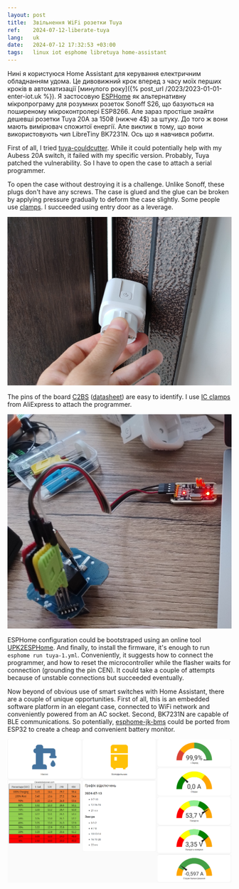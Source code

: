 ```yaml
---
layout: post
title:  Звільнення WiFi розетки Tuya
ref:    2024-07-12-liberate-tuya
lang:   uk
date:   2024-07-12 17:32:53 +03:00
tags:   linux iot esphome libretuya home-assistant
---
```


Нині я користуюся Home Assistant для керування електричним обладнанням удома.
Це дивовижний крок вперед з часу моїх перших кроків в автоматизації
[минулого року]({%
post_url /2023/2023-01-01-enter-iot.uk %}). Я застосовую
[ESPHome](https://esphome.io) як альтернативну мікропрограму для розумних
розеток Sonoff S26, що базуються на поширеному мікроконтролері ESP8266. Але
зараз простіше знайти дешевші розетки Tuya 20A за 150₴ (нижче 4$) за штуку.
До того ж вони мають вимірювач спожитої енергії. Але виклик в тому, що вони
використовують чип LibreTiny BK7231N. Ось що я навчився робити.

First of all, I tried
[tuya-couldcutter](https://github.com/tuya-cloudcutter/tuya-cloudcutter). While
it could potentially help with my Aubess 20A switch, it failed with my specific
version. Probably, Tuya patched the vulnerability. So I have to open the case to
attach a serial programmer.

To open the case without destroying it is a challenge. Unlike Sonoff, these
plugs don't have any screws. The case is glued and the glue can be broken by
applying pressure gradually to deform the case slightly. Some people use
[clamps](https://www.youtube.com/watch?v=AK7Aibrhzbs). I succeeded using entry
door as a leverage.

![Door clamp](/assets/2024-07/door-clamp.jpg)

The pins of the board [C2BS](https://docs.libretiny.eu/boards/cb2s)
([datasheet](https://developer.tuya.com/en/docs/Document/cb2s-module-datasheet))
are easy to identify. I use [IC
clamps](https://www.aliexpress.com/item/1005005936436715.html) from AliExpress
to attach the programmer.

![IC clamps](/assets/2024-07/ic-clamps.jpg)

ESPHome configuration could be bootstraped using an online tool
[UPK2ESPHome](https://upk.libretiny.eu/). And finally, to install the firmware,
it's enough to run `esphome run tuya-1.yml`. Conveniently, it suggests how to
connect the programmer, and how to reset the microcontroller while the
flasher waits for connection (grounding the pin CEN). It could take a couple of
attempts because of unstable connections but succeeded eventually.

Now beyond of obvious use of smart switches with Home Assistant, there are a
couple of unique opportunities. First of all, this is an embedded software
platform in an elegant case, connected to WiFi network and conveniently powered
from an AC socket. Second, BK7231N are capable of BLE communications. So
potentially, [esphome-jk-bms](https://github.com/syssi/esphome-jk-bms) could be
ported from ESP32 to create a cheap and convenient battery monitor.

![HA dashboard](/assets/2024-07/ha-dashboard.png)
